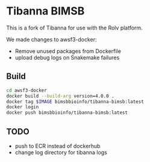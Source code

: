 # Tibanna BIMSB

This is a fork of Tibanna for use with the Rolv platform.

We made changes to awsf3-docker:

- Remove unused packages from Dockerfile
- upload debug logs on Snakemake failures

## Build

```sh
cd awsf3-docker
docker build --build-arg version=4.0.0 .
docker tag $IMAGE bimsbbioinfo/tibanna-bimsb:latest
docker login
docker push bimsbbioinfo/tibanna-bimsb:latest
```


## TODO

- push to ECR instead of dockerhub
- change log directory for tibanna logs
